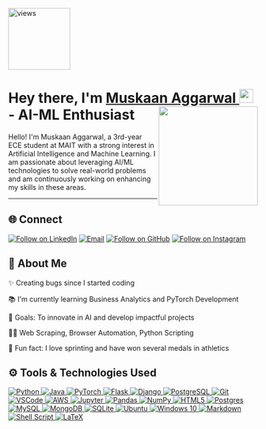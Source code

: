 <a href="https://github.com/Muskaan-Aggarwal"><img alt="views" title="Github views" src="https://komarev.com/ghpvc/?username=muskaanaggarwal&style=flat-square" width="125"/></a>

<h1 align="left">Hey there, I'm <a href="https://www.linkedin.com/in/muskaan-aggarwal-078275302/">Muskaan Aggarwal </a><img src="https://media.giphy.com/media/hvRJCLFzcasrR4ia7z/giphy.gif" width="28"> 
 <img align="right" src="https://github.com/user-attachments/assets/d3eafa34-62b3-48c8-be66-2f4767396433" width="200"/></a> - AI-ML Enthusiast</h1> 

<p align="left">Hello! I'm Muskaan Aggarwal, a 3rd-year ECE student at MAIT with a strong interest in Artificial Intelligence and Machine Learning. I am passionate about leveraging AI/ML technologies to solve real-world problems and am continuously working on enhancing my skills in these areas.
</p>

<hr>


<h2 align="left">🌐 Connect</h2>

<p align="left">
  <a href="https://www.linkedin.com/in/muskaan-aggarwal-078275302/"><img title="Follow on LinkedIn" src="https://img.shields.io/badge/LinkedIn-0077B5?style=for-the-badge&logo=linkedin&logoColor=white"/></a>
  <a href="mailto:muskaanaggarwal2003@gmail.com"><img title="Email" src="https://img.shields.io/badge/Gmail-D14836?style=for-the-badge&logo=gmail&logoColor=white"/></a>
  <a href="https://github.com/Muskaan-Aggarwal"><img title="Follow on GitHub" src="https://img.shields.io/badge/GitHub-100000?style=for-the-badge&logo=github&logoColor=white"/></a>
  <a href="https://www.instagram.com/muskaan._.aggarwal?igsh=Z21xcml3Yjl6bDA5" target="_blank">
  <img title="Follow on Instagram" src="https://img.shields.io/badge/Instagram-E4405F?style=for-the-badge&logo=instagram&logoColor=white"/>
</a>

</p>

## 🤝 About Me

  ✨ Creating bugs since I started coding<br>
  
  📚 I'm currently learning Business Analytics and PyTorch Development<br>
  
  🎯 Goals: To innovate in AI and develop impactful projects<br>
  
  👨‍💻 Web Scraping, Browser Automation, Python Scripting <br>
  
  🎲 Fun fact: I love sprinting and have won several medals in athletics<br>
  

## ⚙️ Tools & Technologies Used

<p align="left">
 <a href="#">
<img alt="Python" src="https://img.shields.io/badge/python%20-%2314354C.svg?&style=for-the-badge&logo=python&logoColor=white"/>
<img alt="Java" src="https://img.shields.io/badge/java-%23ED8B00.svg?&style=for-the-badge&logo=java&logoColor=white"/>
<img alt="PyTorch" src="https://img.shields.io/badge/pytorch%20-%23EE4C2C.svg?&style=for-the-badge&logo=pytorch&logoColor=white"/>
<img alt="Flask" src="https://img.shields.io/badge/flask%20-%23000.svg?&style=for-the-badge&logo=flask&logoColor=white"/>
<img alt="Django" src="https://img.shields.io/badge/django%20-%23092E20.svg?&style=for-the-badge&logo=django&logoColor=white"/>
<img alt="PostgreSQL" src="https://img.shields.io/badge/postgresql-%23316192.svg?&style=for-the-badge&logo=postgresql&logoColor=white"/>
<img alt="Git" src="https://img.shields.io/badge/git%20-%23F05033.svg?&style=for-the-badge&logo=git&logoColor=white"/>
<img alt="VSCode" src="https://img.shields.io/badge/vscode-%23007ACC.svg?&style=for-the-badge&logo=visual-studio-code&logoColor=white"/>
<img alt="AWS" src="https://img.shields.io/badge/AWS%20-%23FF9900.svg?&style=for-the-badge&logo=amazon-aws&logoColor=white"/>
<img alt="Jupyter" src="https://img.shields.io/badge/Jupyter%20-%23F37626.svg?&style=for-the-badge&logo=Jupyter&logoColor=white" />
<img alt="Pandas" src="https://img.shields.io/badge/pandas%20-%23150458.svg?&style=for-the-badge&logo=pandas&logoColor=white" />
<img alt="NumPy" src="https://img.shields.io/badge/numpy%20-%23013243.svg?&style=for-the-badge&logo=numpy&logoColor=white" />
<img alt="HTML5" src="https://img.shields.io/badge/html5%20-%23E34F26.svg?&style=for-the-badge&logo=html5&logoColor=white"/>
<img alt="Postgres" src="https://img.shields.io/badge/postgres-%23316192.svg?&style=for-the-badge&logo=postgresql&logoColor=white"/>
<img alt="MySQL" src="https://img.shields.io/badge/mysql-%2300f.svg?&style=for-the-badge&logo=mysql&logoColor=white"/>
<img alt="MongoDB" src="https://img.shields.io/badge/MongoDB-%234ea94b.svg?&style=for-the-badge&logo=mongodb&logoColor=white"/>
<img alt="SQLite" src="https://img.shields.io/badge/sqlite-%2307405e.svg?&style=for-the-badge&logo=sqlite&logoColor=white"/>
<img alt="Ubuntu" src="https://img.shields.io/badge/Ubuntu-E95420?style=for-the-badge&logo=ubuntu&logoColor=white" />
<img alt="Windows 10" src="https://img.shields.io/badge/Windows-0078D6?style=for-the-badge&logo=windows&logoColor=white" />
<img alt="Markdown" src="https://img.shields.io/badge/markdown-%23000000.svg?&style=for-the-badge&logo=markdown&logoColor=white"/>
<img alt="Shell Script" src="https://img.shields.io/badge/shell_script%20-%23121011.svg?&style=for-the-badge&logo=gnu-bash&logoColor=white"/>
<img alt="LaTeX" src="https://img.shields.io/badge/latex%20-%23008080.svg?&style=for-the-badge&logo=latex&logoColor=white"/>
 </a>
</p>


